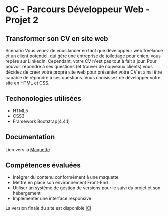 # OC - Parcours Développeur Web - Projet 2

## Transformer son CV en site web

Scénario
Vous venez de vous lancer en tant que développeur web freelance et un client potentiel, qui gère une entreprise de toilettage pour chien, vous repère sur LinkedIn. Cependant, votre CV n'est pas tout à fait à jour. Pour pouvoir répondre à ses questions (et trouver de nouveaux clients) vous décidez de créer votre propre site web pour présenter votre CV et ainsi être capable de répondre à ses questions. Vous choisissez de développer votre site en HTML et CSS.

## Techonologies utilisées

* HTML5
* CSS3
* Framework Bootstrap(4.4.1)

## Documentation 

Lien vers la [Maquette](https://github.com/MrGyo/p2/blob/master/maquette/maquette_p2.png)

## Compétences évaluées

* Intégrer du contenu conformément à une maquette
* Mettre en place son environnement Front-End
* Utiliser un système de gestion de versions pour le suivi du projet et son hébergement
* Implémenter une interface responsive

La version finale du site est disponible [ICI](https://mrgyo.github.io/p2/)

